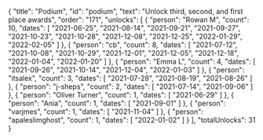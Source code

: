 {
  "title": "Podium",
  "id": "podium",
  "text": "Unlock third, second, and first place awards",
  "order": "171",
  "unlocks": [
    {
      "person": "Rowan M",
      "count": 10,
      "dates": [
        "2021-06-25",
        "2021-08-14",
        "2021-09-21",
        "2021-09-27",
        "2021-10-23",
        "2021-10-28",
        "2021-12-08",
        "2021-12-25",
        "2022-01-29",
        "2022-02-05"
      ]
    },
    {
      "person": "cb",
      "count": 8,
      "dates": [
        "2021-07-12",
        "2021-10-08",
        "2021-10-29",
        "2021-12-01",
        "2021-12-05",
        "2021-12-18",
        "2022-01-04",
        "2022-01-20"
      ]
    },
    {
      "person": "Emma L",
      "count": 4,
      "dates": [
        "2021-09-26",
        "2021-10-14",
        "2021-12-04",
        "2022-01-03"
      ]
    },
    {
      "person": "itsalex",
      "count": 3,
      "dates": [
        "2021-07-28",
        "2021-08-19",
        "2021-08-26"
      ]
    },
    {
      "person": "j-sheps",
      "count": 2,
      "dates": [
        "2021-07-14",
        "2021-09-06"
      ]
    },
    {
      "person": "Oliver Turner",
      "count": 1,
      "dates": [
        "2021-06-29"
      ]
    },
    {
      "person": "Ania",
      "count": 1,
      "dates": [
        "2021-09-01"
      ]
    },
    {
      "person": "varjmes",
      "count": 1,
      "dates": [
        "2021-11-04"
      ]
    },
    {
      "person": "apaleslimghost",
      "count": 1,
      "dates": [
        "2022-01-02"
      ]
    }
  ],
  "totalUnlocks": 31
}